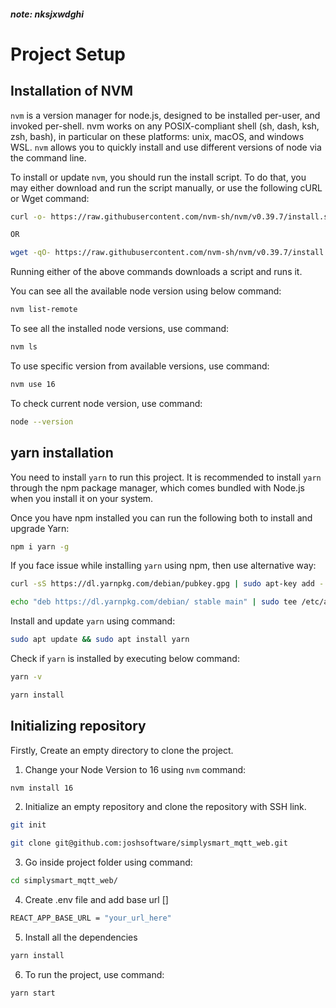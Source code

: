 ##### note: nksjxwdghi

# Project Setup

## Installation of NVM

`nvm` is a version manager for node.js, designed to be installed per-user, and invoked per-shell. nvm works on any POSIX-compliant shell (sh, dash, ksh, zsh, bash), in particular on these platforms: unix, macOS, and windows WSL.
`nvm` allows you to quickly install and use different versions of node via the command line.

To install or update `nvm`, you should run the install script. To do that, you may either download and run the script manually, or use the following cURL or Wget command:

```sh
curl -o- https://raw.githubusercontent.com/nvm-sh/nvm/v0.39.7/install.sh | bash

OR

wget -qO- https://raw.githubusercontent.com/nvm-sh/nvm/v0.39.7/install.sh | bash
```

Running either of the above commands downloads a script and runs it.

You can see all the available node version using below command:

```sh
nvm list-remote
```

To see all the installed node versions, use command:

```sh
nvm ls
```

To use specific version from available versions, use command:

```sh
nvm use 16
```

To check current node version, use command:

```sh
node --version
```

## yarn installation

You need to install `yarn` to run this project.
It is recommended to install `yarn` through the npm package manager, which comes bundled with Node.js when you install it on your system.

Once you have npm installed you can run the following both to install and upgrade Yarn:

```sh
npm i yarn -g
```

If you face issue while installing `yarn` using npm, then use alternative way:

```sh
curl -sS https://dl.yarnpkg.com/debian/pubkey.gpg | sudo apt-key add -

echo "deb https://dl.yarnpkg.com/debian/ stable main" | sudo tee /etc/apt/sources.list.d/yarn.list
```

Install and update `yarn` using command:

```sh
sudo apt update && sudo apt install yarn
```

Check if `yarn` is installed by executing below command:

```sh
yarn -v

yarn install
```

## Initializing repository

Firstly, Create an empty directory to clone the project.

1.  Change your Node Version to 16 using `nvm` command:

```sh
nvm install 16
```

2.  Initialize an empty repository and clone the repository with SSH link.

```sh
git init

git clone git@github.com:joshsoftware/simplysmart_mqtt_web.git
```

3.  Go inside project folder using command:

```sh
cd simplysmart_mqtt_web/
```

4.  Create .env file and add base url []

```sh
REACT_APP_BASE_URL = "your_url_here"
```

5.  Install all the dependencies

```sh
yarn install
```

6.  To run the project, use command:

```sh
yarn start
```

